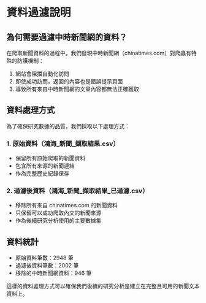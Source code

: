 # 資料過濾說明

## 為何需要過濾中時新聞網的資料？

在爬取新聞資料的過程中，我們發現中時新聞網（chinatimes.com）對爬蟲有特殊的防護機制：

1. 網站會阻擋自動化訪問
2. 即使成功訪問，返回的內容也是錯誤提示頁面
3. 導致所有來自中時新聞網的文章內容都無法正確獲取

## 資料處理方式

為了確保研究數據的品質，我們採取以下處理方式：

### 1. 原始資料（鴻海_新聞_擷取結果.csv）
- 保留所有原始爬取的新聞資料
- 包含所有來源的新聞連結
- 作為完整歷史紀錄保存

### 2. 過濾後資料（鴻海_新聞_擷取結果_已過濾.csv）
- 移除所有來自 chinatimes.com 的新聞資料
- 只保留可以成功爬取內文的新聞來源
- 作為後續研究分析使用的主要數據集

## 資料統計
- 原始資料筆數：2948 筆
- 過濾後資料筆數：2002 筆
- 移除的中時新聞網資料：946 筆

這樣的資料處理方式可以確保我們後續的研究分析是建立在完整且可用的新聞文本資料上。
